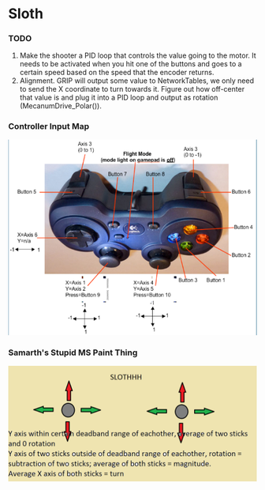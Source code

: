# Sloth

### TODO
1. Make the shooter a PID loop that controls the value going to the motor. It needs to be activated when you hit one of the buttons and goes to a certain speed based on the speed that the encoder returns.
2. Alignment. GRIP will output some value to NetworkTables, we only need to send the X coordinate to turn towards it. Figure out how off-center that value is and plug it into a PID loop and output as rotation (MecanumDrive_Polar()).

### Controller Input Map
![Controller Input Map](gamepad_input.png?raw=true)

### Samarth's Stupid MS Paint Thing
![Samarth Sucks](samarth.png?raw=true)
